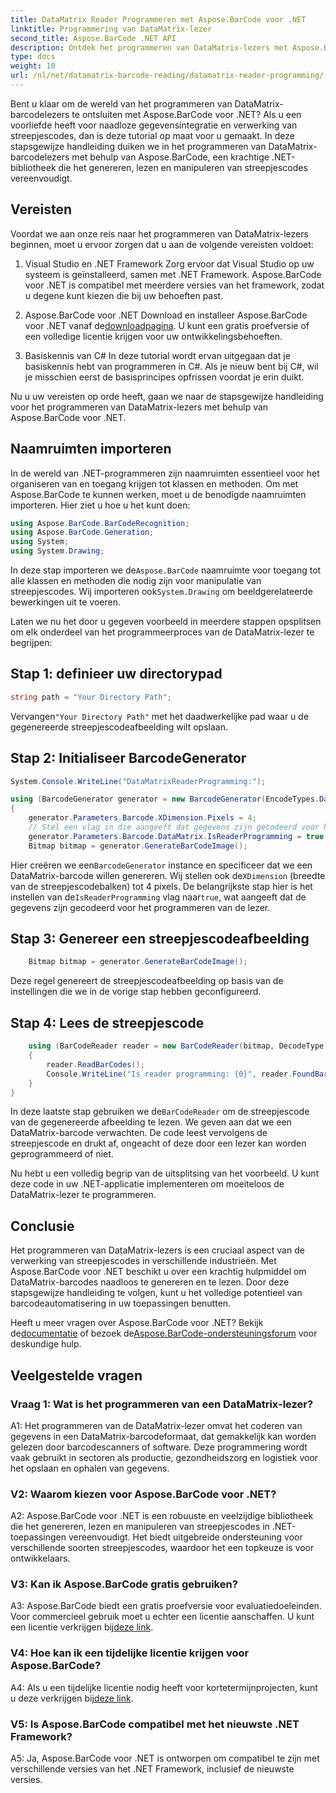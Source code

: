 ```yaml
---
title: DataMatrix Reader Programmeren met Aspose.BarCode voor .NET
linktitle: Programmering van DataMatrix-lezer
second_title: Aspose.BarCode .NET API
description: Ontdek het programmeren van DataMatrix-lezers met Aspose.BarCode voor .NET. Leer met deze uitgebreide handleiding hoe u DataMatrix-barcodes in uw .NET-toepassingen kunt genereren en lezen.
type: docs
weight: 10
url: /nl/net/datamatrix-barcode-reading/datamatrix-reader-programming/
---
```

Bent u klaar om de wereld van het programmeren van DataMatrix-barcodelezers te ontsluiten met Aspose.BarCode voor .NET? Als u een voorliefde heeft voor naadloze gegevensintegratie en verwerking van streepjescodes, dan is deze tutorial op maat voor u gemaakt. In deze stapsgewijze handleiding duiken we in het programmeren van DataMatrix-barcodelezers met behulp van Aspose.BarCode, een krachtige .NET-bibliotheek die het genereren, lezen en manipuleren van streepjescodes vereenvoudigt. 

## Vereisten

Voordat we aan onze reis naar het programmeren van DataMatrix-lezers beginnen, moet u ervoor zorgen dat u aan de volgende vereisten voldoet:

1. Visual Studio en .NET Framework
Zorg ervoor dat Visual Studio op uw systeem is geïnstalleerd, samen met .NET Framework. Aspose.BarCode voor .NET is compatibel met meerdere versies van het framework, zodat u degene kunt kiezen die bij uw behoeften past.

2. Aspose.BarCode voor .NET
 Download en installeer Aspose.BarCode voor .NET vanaf de[downloadpagina](https://releases.aspose.com/barcode/net/). U kunt een gratis proefversie of een volledige licentie krijgen voor uw ontwikkelingsbehoeften.

3. Basiskennis van C#
In deze tutorial wordt ervan uitgegaan dat je basiskennis hebt van programmeren in C#. Als je nieuw bent bij C#, wil je misschien eerst de basisprincipes opfrissen voordat je erin duikt.

Nu u uw vereisten op orde heeft, gaan we naar de stapsgewijze handleiding voor het programmeren van DataMatrix-lezers met behulp van Aspose.BarCode voor .NET.

## Naamruimten importeren

In de wereld van .NET-programmeren zijn naamruimten essentieel voor het organiseren van en toegang krijgen tot klassen en methoden. Om met Aspose.BarCode te kunnen werken, moet u de benodigde naamruimten importeren. Hier ziet u hoe u het kunt doen:

```csharp
using Aspose.BarCode.BarCodeRecognition;
using Aspose.BarCode.Generation;
using System;
using System.Drawing;
```

 In deze stap importeren we de`Aspose.BarCode` naamruimte voor toegang tot alle klassen en methoden die nodig zijn voor manipulatie van streepjescodes. Wij importeren ook`System.Drawing` om beeldgerelateerde bewerkingen uit te voeren.

Laten we nu het door u gegeven voorbeeld in meerdere stappen opsplitsen om elk onderdeel van het programmeerproces van de DataMatrix-lezer te begrijpen:

## Stap 1: definieer uw directorypad

```csharp
string path = "Your Directory Path";
```

 Vervangen`"Your Directory Path"` met het daadwerkelijke pad waar u de gegenereerde streepjescodeafbeelding wilt opslaan.

## Stap 2: Initialiseer BarcodeGenerator

```csharp
System.Console.WriteLine("DataMatrixReaderProgramming:");

using (BarcodeGenerator generator = new BarcodeGenerator(EncodeTypes.DataMatrix, "Aspose"))
{
    generator.Parameters.Barcode.XDimension.Pixels = 4;
    // Stel een vlag in die aangeeft dat gegevens zijn gecodeerd voor het programmeren van de lezer
    generator.Parameters.Barcode.DataMatrix.IsReaderProgramming = true;
    Bitmap bitmap = generator.GenerateBarCodeImage();
```

 Hier creëren we een`BarcodeGenerator` instance en specificeer dat we een DataMatrix-barcode willen genereren. Wij stellen ook de`XDimension` (breedte van de streepjescodebalken) tot 4 pixels. De belangrijkste stap hier is het instellen van de`IsReaderProgramming` vlag naar`true`, wat aangeeft dat de gegevens zijn gecodeerd voor het programmeren van de lezer.

## Stap 3: Genereer een streepjescodeafbeelding

```csharp
    Bitmap bitmap = generator.GenerateBarCodeImage();
```

Deze regel genereert de streepjescodeafbeelding op basis van de instellingen die we in de vorige stap hebben geconfigureerd.

## Stap 4: Lees de streepjescode

```csharp
    using (BarCodeReader reader = new BarCodeReader(bitmap, DecodeType.DataMatrix))
    {
        reader.ReadBarCodes();
        Console.WriteLine("Is reader programming: {0}", reader.FoundBarCodes[0].Extended.DataMatrix.IsReaderProgramming);
    }
}
```

 In deze laatste stap gebruiken we de`BarCodeReader` om de streepjescode van de gegenereerde afbeelding te lezen. We geven aan dat we een DataMatrix-barcode verwachten. De code leest vervolgens de streepjescode en drukt af, ongeacht of deze door een lezer kan worden geprogrammeerd of niet.

Nu hebt u een volledig begrip van de uitsplitsing van het voorbeeld. U kunt deze code in uw .NET-applicatie implementeren om moeiteloos de DataMatrix-lezer te programmeren.

## Conclusie

Het programmeren van DataMatrix-lezers is een cruciaal aspect van de verwerking van streepjescodes in verschillende industrieën. Met Aspose.BarCode voor .NET beschikt u over een krachtig hulpmiddel om DataMatrix-barcodes naadloos te genereren en te lezen. Door deze stapsgewijze handleiding te volgen, kunt u het volledige potentieel van barcodeautomatisering in uw toepassingen benutten.

 Heeft u meer vragen over Aspose.BarCode voor .NET? Bekijk de[documentatie](https://reference.aspose.com/barcode/net/) of bezoek de[Aspose.BarCode-ondersteuningsforum](https://forum.aspose.com/c/barcode/13) voor deskundige hulp.

## Veelgestelde vragen

### Vraag 1: Wat is het programmeren van een DataMatrix-lezer?

A1: Het programmeren van de DataMatrix-lezer omvat het coderen van gegevens in een DataMatrix-barcodeformaat, dat gemakkelijk kan worden gelezen door barcodescanners of software. Deze programmering wordt vaak gebruikt in sectoren als productie, gezondheidszorg en logistiek voor het opslaan en ophalen van gegevens.

### V2: Waarom kiezen voor Aspose.BarCode voor .NET?

A2: Aspose.BarCode voor .NET is een robuuste en veelzijdige bibliotheek die het genereren, lezen en manipuleren van streepjescodes in .NET-toepassingen vereenvoudigt. Het biedt uitgebreide ondersteuning voor verschillende soorten streepjescodes, waardoor het een topkeuze is voor ontwikkelaars.

### V3: Kan ik Aspose.BarCode gratis gebruiken?

 A3: Aspose.BarCode biedt een gratis proefversie voor evaluatiedoeleinden. Voor commercieel gebruik moet u echter een licentie aanschaffen. U kunt een licentie verkrijgen bij[deze link](https://purchase.aspose.com/buy).

### V4: Hoe kan ik een tijdelijke licentie krijgen voor Aspose.BarCode?

 A4: Als u een tijdelijke licentie nodig heeft voor kortetermijnprojecten, kunt u deze verkrijgen bij[deze link](https://purchase.aspose.com/temporary-license/).

### V5: Is Aspose.BarCode compatibel met het nieuwste .NET Framework?

A5: Ja, Aspose.BarCode voor .NET is ontworpen om compatibel te zijn met verschillende versies van het .NET Framework, inclusief de nieuwste versies.